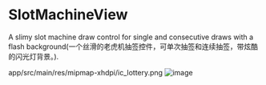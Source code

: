 # SlotMachineView
A slimy slot machine draw control for single and consecutive draws with a flash background(一个丝滑的老虎机抽签控件，可单次抽签和连续抽签，带炫酷的闪光灯背景。).

app/src/main/res/mipmap-xhdpi/ic_lottery.png
![image](https://github.com/WinBytes/SlotMachineView/app/src/main/res/mipmap-xhdpi/ic_lottery.png)